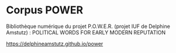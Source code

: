 # Corpus POWER

Bibliothèque numérique du projet P.O.W.E.R. (projet IUF de Delphine Amstutz) : POLITICAL WORDS FOR EARLY MODERN REPUTATION

https://delphineamstutz.github.io/power
